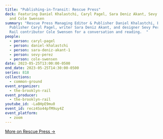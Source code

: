 ```yaml
---
title: "Publishing-in-Transit: Rescue Press"
deck: Featuring Daniel Khalastchi, Caryl Pagel, Sara Deniz Akant, Sevy Perez,
  and Cole Swensen
summary: "Rescue Press Managing Editor & Publisher Daniel Khalastchi, Editor &
  Publisher Caryl Pagel, writer Sara Deniz Akant, and designer Sevy Perez join
  Rail contributor Cole Swensen for a conversation and reading.  "
people:
  - person: caryl-pagel
  - person: daniel-khalastchi
  - person: sara-deniz-akant-1
  - person: sevy-perez
  - person: cole-swensen
date: 2023-05-25T13:00:00-0500
end_date: 2023-05-25T14:30:00-0500
series: 818
collections:
  - common-ground
event_organizer:
  - the-brooklyn-rail
event_producer:
  - the-brooklyn-rail
youtube_id: -LaBHpE9mu0
event_id: recz4So44pfM9uy4Z
event_platform:
  - zoom
---
```

[M﻿ore on Rescue Press →](https://rescuepress.co/)